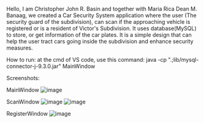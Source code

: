 Hello, I am Christopher John R. Basin and together with Maria Rica Dean M. Banaag, we created a Car Security
System application where the user (The security guard of the subdivision), can scan if the approaching
vehicle is registered or is a resident of Victor's Subdivision. It uses database(MySQL) to store, or get
information of the car plates. It is a simple design that can help the user tract cars going inside the 
subdivision and enhance security measures.

How to run: 
at the cmd of VS code, use this command:
java -cp ".;lib/mysql-connector-j-9.3.0.jar" MainWindow

Screenshots:

MainWindow
![image](https://github.com/user-attachments/assets/e1b9080f-9422-4063-8201-b4fa8c0b6b9d)

ScanWindow
![image](https://github.com/user-attachments/assets/3f5eb946-18bc-4790-b756-981f5aa597e8)
![image](https://github.com/user-attachments/assets/abfd0c80-b709-485b-8e82-9a8b017a9c74)

RegisterWindow
![image](https://github.com/user-attachments/assets/d2a8e778-9d86-4544-a0dd-ea532bb0a631)



